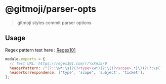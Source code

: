 # @gitmoji/parser-opts

> gitmoji styles commit parser options

## Usage

Regex pattern test here : [Regex101](https://regex101.com/r/YxXWi5/7)

```js
module.exports = {
  // Test URL: https://regex101.com/r/YxXWi5/9
  headerPattern: /^(?::\w*:\s)?(?<type>\w*)(?:\((?<scope>.*)\))?!?:\s(?<subject>(?:(?!#).)*(?:(?!\s).))\s?(?<ticket>#\d*)?$/,
  headerCorrespondence: ['type', 'scope', 'subject', 'ticket'],
};
```

